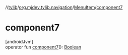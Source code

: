 //[tvlib](../../../index.md)/[org.mjdev.tvlib.navigation](../index.md)/[MenuItem](index.md)/[component7](component7.md)

# component7

[androidJvm]\
operator fun [component7](component7.md)(): [Boolean](https://kotlinlang.org/api/latest/jvm/stdlib/kotlin/-boolean/index.html)
